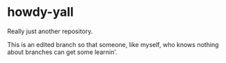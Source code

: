 # howdy-yall
Really just another repository.

This is an edited branch so that someone, like myself, who knows nothing about branches can get some learnin'.
